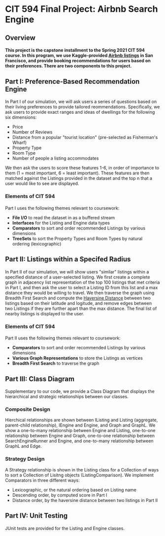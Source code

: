 # CIT 594 Final Project: Airbnb Search Engine

## Overview
#### This project is the capstone installment to the Spring 2021 CIT 594 course. In this program, we use Kaggle-provided [Airbnb listings](https://www.kaggle.com/jeploretizo/san-francisco-airbnb-listings) in San Francisco, and provide booking recommendations for users based on their preferences. There are two components to this project.

## Part I: Preference-Based Recommendation Engine
#### 
In Part I of our simulation, we will ask users a series of questions based on their living preferences to provide tailored reommendations. Specifically, we ask users to provide exact ranges and ideas of dwellings for the following six dimensions:

* Price
* Number of Reviews
* Distance from a popular "tourist location" (pre-selected as Fisherman's Wharf)
* Property Type
* Room Type
* Number of people a listing accommodates

We then ask the users to score these features 1-6, in order of importance to them (1 = most important, 6 = least important). These features are then matched against the Listings provided in the dataset and the top n that a user would like to see are displayed.

### Elements of CIT 594
#### 
Part I uses the following themes relevant to coursework:
* **File I/O** to read the dataset in as a buffered stream
* **Interfaces** for the Listing and Engine data types
* **Comparators** to sort and order recommended Listings by various dimensions
* **TreeSets** to sort the Property Types and Room Types by natural ordering (lexicographic)

## Part II: Listings within a Specifed Radius
#### 
In Part II of our simulation, we will show users "similar" listings within a specified distance of a user-selected listing. We first create a complete graph in adjacency list representation of the top 100 listings that met criteria in Part I, and then ask the user to select a Listing ID from this list and a max distance they would be willing to travel. We then traverse the graph using Breadth First Search and compute the [Haversine Distance](https://www.movable-type.co.uk/scripts/latlong.html) between two listings based on their latitude and logitude, and remove edges between two Listings if they are further apart than the max distance. The final list of nearby listings is displayed to the user.

### Elements of CIT 594
#### 
Part II uses the following themes relevant to coursework:
* **Comparators** to sort and order recommended Listings by various dimensions
* **Various Graph Representations** to store the Listings as vertices
* **Breadth First Search** to traverse the graph

## Part III: Class Diagram
####
Supplementary to our code, we provide a Class Diagram that displays the hierarchical and strategic relationships between our classes.

### Composite Design
Hierchical relationships are shown between IListing and Listing (aggregate, parent-child relationship), IEngine and Engine, and Graph and GraphL. We show a one-to-many relationship between Engine and Listing, one-to-one relationship between Engine and Graph, one-to-one relationship between SearchEngineRunner and Engine, and one-to-many relationship between GraphL and Edge.

### Strategy Design
A Strategy relationship is shown in the Listing class for a Collection of ways to sort a Collection of Lisitng objects (ListingComparison). We implement Comparators in three different ways:
* Lexicographic, or the natural ordering based on Listing name
* Descending order, by computed score in Part I
* Distance order, by the haversine distance between two listings in Part II

## Part IV: Unit Testing
####
JUnit tests are provided for the Listing and Engine classes.
